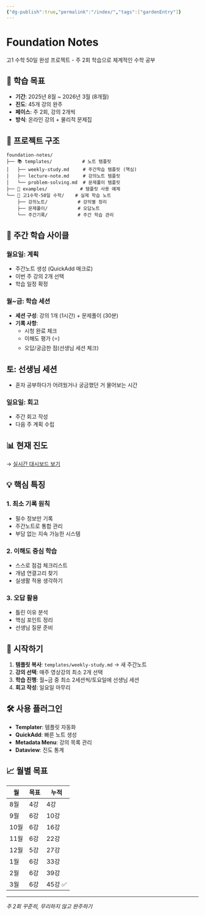 ```yaml
---
{"dg-publish":true,"permalink":"/index/","tags":["gardenEntry"]}
---
```


# Foundation Notes

고1 수학 50일 완성 프로젝트 - 주 2회 학습으로 체계적인 수학 공부

## 🎯 학습 목표
- **기간**: 2025년 8월 ~ 2026년 3월 (8개월)
- **진도**: 45개 강의 완주
- **페이스**: 주 2회, 강의 2개씩
- **방식**: 온라인 강의 + 물리적 문제집

## 📂 프로젝트 구조

```
foundation-notes/
├── 📚 templates/           # 노트 템플릿
│   ├── weekly-study.md     # 주간학습 템플릿 (핵심)
│   ├── lecture-note.md     # 강의노트 템플릿
│   └── problem-solving.md  # 문제풀이 템플릿
├── 📝 examples/            # 템플릿 사용 예제
└── 📖 고1수학-50일 수학/    # 실제 학습 노트
    ├── 강의노트/           # 강의별 정리
    ├── 문제풀이/           # 오답노트
    └── 주간기록/           # 주간 학습 관리
```

## 🔄 주간 학습 사이클

### 월요일: 계획
- 주간노트 생성 (QuickAdd 매크로)
- 이번 주 강의 2개 선택
- 학습 일정 확정

### 월~금: 학습 세션
- **세션 구성**: 강의 1개 (1시간) + 문제풀이 (30분)
- **기록 사항**:
  - 시청 완료 체크
  - 이해도 평가 (⭐)
  - 오답/궁금한 점(선생님 세션 체크)
## 토: 선생님 세션
- 혼자 공부하다가 어려웠거나 궁금했던 거 물어보는 시간
### 일요일: 회고
- 주간 회고 작성
- 다음 주 계획 수립

## 📊 현재 진도
→ [실시간 대시보드 보기](고1수학-50일%20수학/README.md)

## 💡 핵심 특징

### 1. 최소 기록 원칙
- 필수 정보만 기록
- 주간노트로 통합 관리
- 부담 없는 지속 가능한 시스템

### 2. 이해도 중심 학습
- 스스로 점검 체크리스트
- 개념 연결고리 찾기
- 실생활 적용 생각하기

### 3. 오답 활용
- 틀린 이유 분석
- 핵심 포인트 정리
- 선생님 질문 준비

## 🚀 시작하기

1. **템플릿 복사**: `templates/weekly-study.md` → 새 주간노트
2. **강의 선택**: 매주 영상강의 최소 2개 선택
3. **학습 진행**: 월~금 중 최소 2세션씩/토요일에 선생님 세션
4. **회고 작성**: 일요일 마무리

## 🛠 사용 플러그인
- **Templater**: 템플릿 자동화
- **QuickAdd**: 빠른 노트 생성
- **Metadata Menu**: 강의 목록 관리
- **Dataview**: 진도 통계

## 📈 월별 목표
| 월 | 목표 | 누적 |
|---|------|------|
| 8월 | 4강 | 4강 |
| 9월 | 6강 | 10강 |
| 10월 | 6강 | 16강 |
| 11월 | 6강 | 22강 |
| 12월 | 5강 | 27강 |
| 1월 | 6강 | 33강 |
| 2월 | 6강 | 39강 |
| 3월 | 6강 | 45강 ✅ |

---
*주 2회 꾸준히, 무리하지 않고 완주하기*